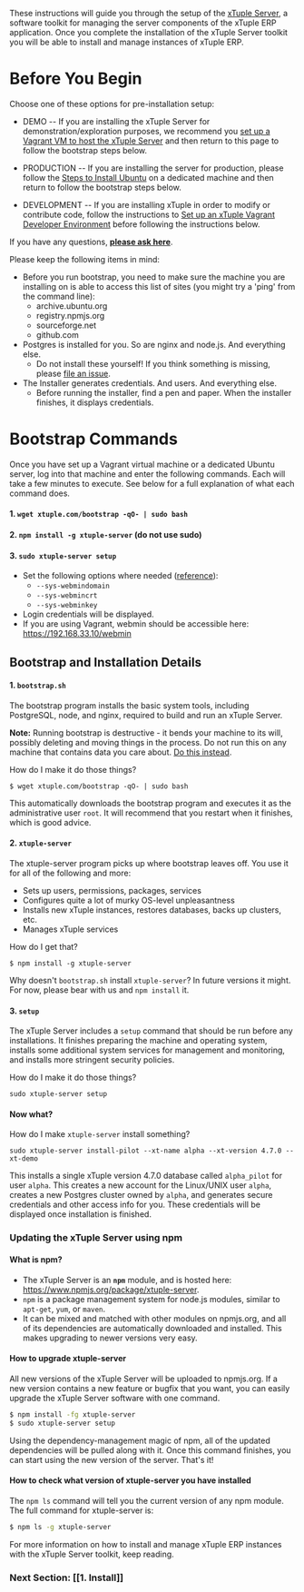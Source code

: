 These instructions will guide you through the setup of the [xTuple Server](https://github.com/xtuple/xtuple-server/wiki), a software toolkit for managing the server components of the xTuple ERP application. Once you complete the installation of the xTuple Server toolkit you will be able to install and manage instances of xTuple ERP. 

# Before You Begin

Choose one of these options for pre-installation setup:
* DEMO -- If you are installing the xTuple Server for demonstration/exploration purposes, we recommend you [set up a Vagrant VM to host the xTuple Server](https://github.com/xtuple/xtuple-server/wiki/Set-up-a-Vagrant-VM-for-the-xTuple-Server) and then return to this page to follow the bootstrap steps below.

* PRODUCTION -- If you are installing the server for production, please follow the [Steps to Install Ubuntu](https://github.com/xtuple/xtuple-server/wiki/Steps-to-Install-Ubuntu) on a dedicated machine and then return to follow the bootstrap steps below.

* DEVELOPMENT -- If you are installing xTuple in order to modify or contribute code, follow the instructions to [Set up an xTuple Vagrant Developer Environment](https://github.com/xtuple/xtuple-vagrant/blob/master/README.md) before following the instructions below.

If you have any questions, **[please ask here](https://github.com/xtuple/xtuple-server/issues?state=open)**. 

Please keep the following items in mind:
- Before you run bootstrap, you need to make sure the machine you are installing on is able to access this list of sites (you might try a 'ping' from the command line):
     - archive.ubuntu.org
     - registry.npmjs.org
     - sourceforge.net
     - github.com
- Postgres is installed for you. So are nginx and node.js. And everything else.
    - Do not install these yourself! If you think something is missing, please [file an issue](https://github.com/xtuple/xtuple-server/issues?state=open).
- The Installer generates credentials. And users. And everything else.
    - Before running the installer, find a pen and paper. When the installer finishes, it displays credentials.

# Bootstrap Commands

Once you have set up a Vagrant virtual machine or a dedicated Ubuntu server, log into that machine and enter the following commands. Each will take a few minutes to execute. See below for a full explanation of what each command does.

#### 1. `wget xtuple.com/bootstrap -qO- | sudo bash`
#### 2. `npm install -g xtuple-server` (do not use sudo)
#### 3. `sudo xtuple-server setup`
- Set the following options where needed ([reference](https://github.com/xtuple/xtuple-server/wiki/3.-Reference#setup)):
  - `--sys-webmindomain`
  - `--sys-webmincrt`
  - `--sys-webminkey`
- Login credentials will be displayed.
- If you are using Vagrant, webmin should be accessible here: https://192.168.33.10/webmin


## Bootstrap and Installation Details
#### 1. `bootstrap.sh`

The bootstrap program installs the basic system tools, including PostgreSQL, node, and nginx, required to build and run an xTuple Server.

**Note:** Running bootstrap is destructive - it bends your machine to its will, possibly deleting and moving things in the process. Do not run this on any machine that contains data you care about. [Do this instead](https://github.com/xtuple/xtuple-server/wiki/4.-Local-Development#a-using-vagrant).

How do I make it do those things?

    $ wget xtuple.com/bootstrap -qO- | sudo bash

This automatically downloads the bootstrap program and executes it as the administrative user `root`. It will recommend that you restart when it finishes, which is good advice.

#### 2. `xtuple-server`

The xtuple-server program picks up where bootstrap leaves off. You use it for all of the following and more:

- Sets up users, permissions, packages, services
- Configures quite a lot of murky OS-level unpleasantness
- Installs new xTuple instances, restores databases, backs up clusters, etc.
- Manages xTuple services

How do I get that?

    $ npm install -g xtuple-server

Why doesn't `bootstrap.sh` install `xtuple-server`? In future versions it might. For now, please bear with us and `npm install` it.

#### 3. `setup`

The xTuple Server includes a `setup` command that should be run before any installations. It finishes preparing the machine and operating system, installs some additional system services for management and monitoring, and installs more stringent security policies.

How do I make it do those things?

    sudo xtuple-server setup

#### Now what?

How do I make `xtuple-server` install something?

    sudo xtuple-server install-pilot --xt-name alpha --xt-version 4.7.0 --xt-demo

This installs a single xTuple version 4.7.0 database called `alpha_pilot` for user `alpha`. This creates a new account for the Linux/UNIX user `alpha`, creates a new Postgres cluster owned by `alpha`, and generates secure credentials and other access info for you. These credentials will be displayed once installation is finished.

### Updating the xTuple Server using npm

#### What is npm?
  - The xTuple Server is an **`npm`** module, and is hosted here: https://www.npmjs.org/package/xtuple-server. 
  - `npm` is a package management system for node.js modules, similar to `apt-get`, `yum`, or `maven`.     
  - It can be mixed and matched with other modules on npmjs.org, and all of its dependencies are automatically downloaded and installed. This makes upgrading to newer versions very easy.

#### How to upgrade xtuple-server

All new versions of the xTuple Server will be uploaded to npmjs.org. If a new version contains a new feature or bugfix that you want, you can easily upgrade the xTuple Server software with one command.

```bash
$ npm install -fg xtuple-server
$ sudo xtuple-server setup
```

Using the dependency-management magic of npm, all of the updated dependencies will be pulled along with it. Once this command finishes, you can start using the new version of the server. That's it!

#### How to check what version of xtuple-server you have installed

The `npm ls` command will tell you the current version of any npm module. The full command for xtuple-server is:

```bash
$ npm ls -g xtuple-server
```

For more information on how to install and manage xTuple ERP instances with the xTuple Server toolkit, keep reading.

### Next Section: [[1. Install]]